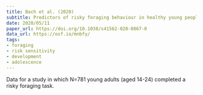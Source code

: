 ```yaml
---
title: Bach et al. (2020)
subtitle: Predictors of risky foraging behaviour in healthy young people
date: 2020/05/11
paper_url: https://doi.org/10.1038/s41562-020-0867-0
data_url: https://osf.io/mnbfy/
tags:
- foraging
- risk sensitivity
- development
- adolescence
---
```


Data for a study in which N=781 young adults (aged 14-24) completed a risky foraging task.
